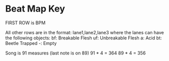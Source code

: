 # Beat Map Key

FIRST ROW is BPM

All other rows are in the format: lane1,lane2,lane3 where the lanes can have the following objects:
bf: Breakable Flesh
uf: Unbreakable Flesh
a: Acid
bt: Beetle Trapped
-: Empty

Song is 91 measures (last note is on 89)
91 * 4 = 364
89 * 4 = 356
